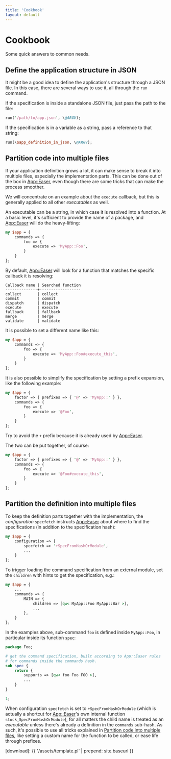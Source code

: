 ```yaml
---
title: 'Cookbook'
layout: default
---
```


# Cookbook

Some quick answers to common needs.

## Define the application structure in JSON

It might be a good idea to define the application's structure through
a JSON file. In this case, there are several ways to use it, all through
the `run` command.

If the specification is inside a standalone JSON file, just pass the path
to the file:

```perl
run('/path/to/app.json', \@ARGV);
```

If the specification is in a variable as a string, pass a reference to that string:

```perl
run(\$app_definition_in_json, \@ARGV);
```

## Partition code into multiple files

If your application definition grows a lot, it can make sense to break it into
multiple files, especially the implementation parts. This can be done
out of the box in [App::Easer][], even though there are some tricks that
can make the process smoother.

We will concentrate on an example about the `execute` callback, but this
is generally applied to all other *executables* as well.

An executable can be a string, in which case it is resolved into
a function. At a basic level, it's sufficient to provide the name of
a package, and [App::Easer][] will do the heavy-lifting:

```perl
my $app = {
    commands => {
        foo => {
            execute => 'MyApp::Foo',
        }
    }
};
```

By default, [App::Easer][] will look for a function that matches the
specific callback it is resolving:

```
Callback name | Searched function
--------------+------------------
collect       | collect   
commit        | commit    
dispatch      | dispatch  
execute       | execute   
fallback      | fallback  
merge         | merge     
validate      | validate  
```

It is possible to set a different name like this:

```perl
my $app = {
    commands => {
        foo => {
            execute => 'MyApp::Foo#execute_this',
        }
    }
};
```

It is also possible to simplify the specification by setting a prefix
expansion, like the following example:

```perl
my $app = {
    factor => { prefixes => { '@' => 'MyApp::' } },
    commands => {
        foo => {
            execute => '@Foo',
        }
    }
};
```

Try to avoid the `+` prefix because it is already used by
[App::Easer][].

The two can be put together, of course:

```perl
my $app = {
    factor => { prefixes => { '@' => 'MyApp::' } },
    commands => {
        foo => {
            execute => '@Foo#execute_this',
        }
    }
};
```


## Partition the definition into multiple files

To keep the definition parts together with the implementation, the
*configuration* `specfetch` instructs [App::Easer][] about where to find the
specifications (in addition to the specification hash):

```perl
my $app = {
    configuration => {
        specfetch => '+SpecFromHashOrModule',
        ...
    }
};
```

To trigger loading the command specification from an external module,
set the `children` with hints to get the specification, e.g.:

```perl
my $app = {
    ...
    commands => {
        MAIN => {
            children => [qw< MyApp::Foo MyApp::Bar >],
            ...
        },
    }
};
```

In the examples above, sub-command `foo` is defined inside `MyApp::Foo`,
in particular inside its function `spec`:

```perl
package Foo;

# get the command specification, built according to App::Easer rules
# for commands inside the commands hash.
sub spec {
    return {
        supports => [qw< foo Foo FOO >],
        ...
    }
}

1;
```

When configuration `specfetch` is set to `+SpecFromHashOrModule` (which
is actually a shortcut for [App::Easer][]'s own internal function
`stock_SpecFromHashOrModule`), for all matters the child name is treated
as an *executable* unless there's already a definition in the `commands`
sub-hash. As such, it's possible to use all tricks explained in
[Partition code into multiple
files](#partition-code-into-multiple-files), like setting a custom name
for the function to be called, or ease life through prefixes.



[App::Easer]: https://metacpan.org/pod/App::Easer
[Installing Perl Modules]: https://github.polettix.it/ETOOBUSY/2020/01/04/installing-perl-modules/
[Perl]: https://www.perl.org/
[App::FatPacker]: https://metacpan.org/pod/App::FatPacker
[latest]: https://raw.githubusercontent.com/polettix/App-Easer/main/lib/App/Easer.pm
[download]: {{ '/assets/template.pl' | prepend: site.baseurl }}
